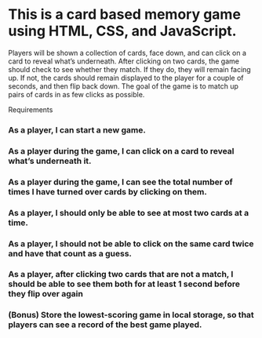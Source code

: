 # This is a card based memory game using HTML, CSS, and JavaScript.

Players will be shown a collection of cards, face down, and can click on a card to reveal what’s underneath. After clicking on two cards, the game should check to see whether they match. If they do, they will remain facing up. If not, the cards should remain displayed to the player for a couple of seconds, and then flip back down. The goal of the game is to match up pairs of cards in as few clicks as possible.

Requirements
### As a player, I can start a new game.
### As a player during the game, I can click on a card to reveal what’s underneath it.
### As a player during the game, I can see the total number of times I have turned over cards by clicking on them.
### As a player, I should only be able to see at most two cards at a time.
### As a player, I should not be able to click on the same card twice and have that count as a guess.
### As a player, after clicking two cards that are not a match, I should be able to see them both for at least 1 second before they flip over again
### (Bonus) Store the lowest-scoring game in local storage, so that players can see a record of the best game played.

